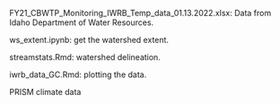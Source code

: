 FY21_CBWTP_Monitoring_IWRB_Temp_data_01.13.2022.xlsx: Data from Idaho Department of Water Resources.

ws_extent.ipynb: get the watershed extent.

streamstats.Rmd: watershed delineation.

iwrb_data_GC.Rmd: plotting the data.

PRISM climate data
